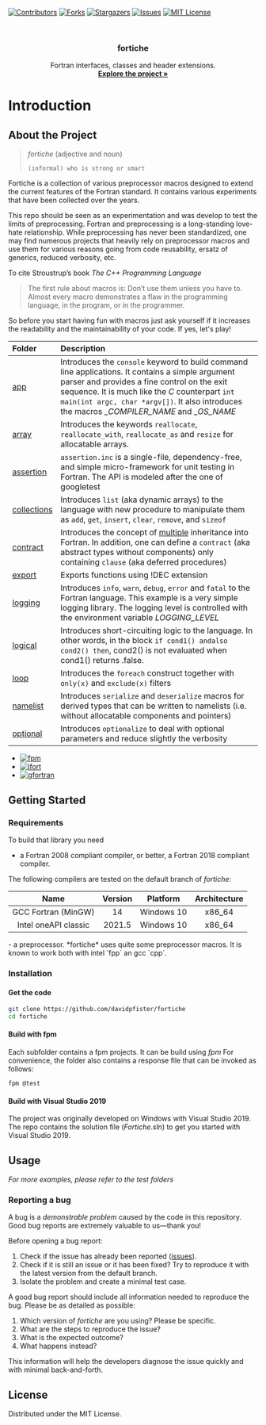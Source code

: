 <a id="readme-top"></a>

[![Contributors][contributors-shield]][contributors-url]
[![Forks][forks-shield]][forks-url]
[![Stargazers][stars-shield]][stars-url]
[![Issues][issues-shield]][issues-url]
[![MIT License][license-shield]][license-url]

<!-- PROJECT LOGO -->
<br />
<div align="center">
  <h3 align="center">fortiche</h3>

  <p align="center">
    Fortran interfaces, classes and header extensions.
    <br />
    <a href="https://github.com/davidpfister/fortiche"><strong>Explore the project »</strong></a>
    <br />
  </p>
</div>

# Introduction
<!-- ABOUT THE PROJECT -->
## About the Project

> _fortiche_ (adjective and noun) 
> 
> ` (informal) who is strong or smart `

Fortiche is a collection of various preprocessor macros designed to extend the current features of the Fortran standard. It contains various experiments that have been collected over the years. 

This repo should be seen as an experimentation and was develop to test the limits of preprocessing. Fortran and preprocessing is a long-standing love-hate relationship. While preprocessing has never been standardized, one may find numerous projects that heavily rely on preprocessor macros and use them for various reasons going from code reusability, ersatz of generics, reduced verbosity, etc. 

To cite Stroustrup’s book _The C++ Programming Language_

> The first rule about macros is: Don’t use them unless you have to. Almost every macro demonstrates a flaw in the programming language, in the program, or in the programmer.

So before you start having fun with macros just ask yourself if it increases the readability and the maintainability of your code. If yes, let's play!

|Folder|Description|
|:-----|:----------|
|[app](./src/app)|Introduces the `console` keyword to build command line applications. It contains a simple argument parser and provides a fine control on the exit sequence. It is much like the _C_ counterpart `int main(int argc, char *argv[])`. It also introduces the macros __COMPILER_NAME_ and __OS_NAME_|
|[array](./src/array)|Introduces the keywords `reallocate`, `reallocate_with`, `reallocate_as` and `resize` for allocatable arrays.|
|[assertion](./src/assertion)|`assertion.inc` is a single-file, dependency-free, and simple micro-framework for unit testing in Fortran. The API is modeled after the one of googletest|
|[collections](./src/collections)|Introduces `list` (aka dynamic arrays) to the language with new procedure to manipulate them as `add`, `get`, `insert`, `clear`, `remove`, and `sizeof`|
|[contract](./src/contract)|Introduces the concept of <ins>multiple</ins> inheritance into Fortran. In addition, one can define a `contract` (aka abstract types without components) only containing `clause` (aka deferred procedures)|
|[export](./src/export)|Exports functions using !DEC extension|
|[logging](./src/logging)|Introduces `info`, `warn`, `debug`, `error` and `fatal` to the Fortran language. This example is a very simple logging library. The logging level is controlled with the environment variable _LOGGING_LEVEL_|
|[logical](./src/logical)|Introduces short-circuiting logic to the language. In other words, in the block `if cond1() andalso cond2() then`, cond2() is not evaluated when cond1() returns .false.|
|[loop](./src/loop)|Introduces the `foreach` construct together with `only(x)` and `exclude(x)` filters|
|[namelist](./src/namelist)|Introduces `serialize` and `deserialize` macros for derived types that can be written to namelists (i.e. without allocatable components and pointers)|
|[optional](./src/optional)|Introduces `optionalize` to deal with optional parameters and reduce slightly the verbosity|


* [![fpm][fpm]][fpm-url]
* [![ifort][ifort]][ifort-url]
* [![gfortran][gfortran]][gfortran-url]

<!-- GETTING STARTED -->
## Getting Started

### Requirements

To build that library you need

- a Fortran 2008 compliant compiler, or better, a Fortran 2018 compliant compiler.

The following compilers are tested on the default branch of *fortiche*:
<center>

| Name |	Version	| Platform	| Architecture |
|:--:|:--:|:--:|:--:|
| GCC Fortran (MinGW) | 14 | Windows 10 | x86_64 |
| Intel oneAPI classic	| 2021.5	| Windows 10 |	x86_64 |

</center>
- a preprocessor. *fortiche* uses quite some preprocessor macros. It is known to work both with intel `fpp` an gcc `cpp`.  

### Installation

#### Get the code
```bash
git clone https://github.com/davidpfister/fortiche
cd fortiche
```

#### Build with fpm

Each subfolder contains a fpm projects. It can be build using *fpm*
For convenience, the  folder also contains a response file that can be invoked as follows: 
```
fpm @test
```

#### Build with Visual Studio 2019

The project was originally developed on Windows with Visual Studio 2019. The repo contains the solution file (_Fortiche.sln_) to get you started with Visual Studio 2019. 

<!-- USAGE EXAMPLES -->
## Usage

_For more examples, please refer to the test folders_

### Reporting a bug

A bug is a *demonstrable problem* caused by the code in this repository.
Good bug reports are extremely valuable to us—thank you!

Before opening a bug report:

1. Check if the issue has already been reported
   ([issues](https://github.com/davidpfister/fortiche/issues)).
2. Check if it is still an issue or it has been fixed?
   Try to reproduce it with the latest version from the default branch.
3. Isolate the problem and create a minimal test case.

A good bug report should include all information needed to reproduce the bug.
Please be as detailed as possible:

1. Which version of *fortiche* are you using? Please be specific.
2. What are the steps to reproduce the issue?
3. What is the expected outcome?
4. What happens instead?

This information will help the developers diagnose the issue quickly and with
minimal back-and-forth.

<!-- LICENSE -->
## License

Distributed under the MIT License.

<!-- MARKDOWN LINKS & IMAGES -->
<!-- https://www.markdownguide.org/basic-syntax/#reference-style-links -->
[contributors-shield]: https://img.shields.io/github/contributors/davidpfister/fortiche.svg?style=for-the-badge
[contributors-url]: https://github.com/davidpfister/fortiche/graphs/contributors
[forks-shield]: https://img.shields.io/github/forks/davidpfister/fortiche.svg?style=for-the-badge
[forks-url]: https://github.com/davidpfister/fortiche/network/members
[stars-shield]: https://img.shields.io/github/stars/davidpfister/fortiche.svg?style=for-the-badge
[stars-url]: https://github.com/davidpfister/fortiche/stargazers
[issues-shield]: https://img.shields.io/github/issues/davidpfister/fortiche.svg?style=for-the-badge
[issues-url]: https://github.com/davidpfister/fortiche/issues
[license-shield]: https://img.shields.io/github/license/davidpfister/fortiche.svg?style=for-the-badge
[license-url]: https://github.com/davidpfister/fortiche/blob/master/LICENSE
[product-screenshot]: doc/images/screenshot.png
[gfortran]: https://img.shields.io/badge/gfortran-000000?style=for-the-badge&logo=gnu&logoColor=white
[gfortran-url]: https://gcc.gnu.org/wiki/GFortran
[ifort]: https://img.shields.io/badge/ifort-000000?style=for-the-badge&logo=Intel&logoColor=61DAFB
[ifort-url]: https://www.intel.com/content/www/us/en/developer/tools/oneapi/fortran-compiler.html
[fpm]: https://img.shields.io/badge/fpm-000000?style=for-the-badge&logo=Fortran&logoColor=734F96
[fpm-url]: https://fpm.fortran-lang.org/
